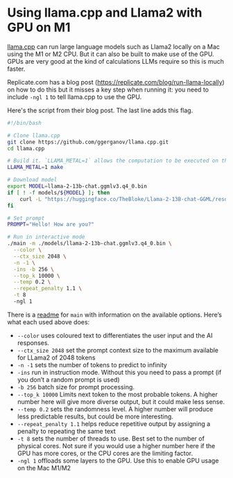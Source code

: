 # Using llama.cpp and Llama2 with GPU on M1

[llama.cpp](https://github.com/ggerganov/llama.cpp) can run large language models such as Llama2 locally on a Mac using the M1 or M2 CPU. But it can also be built to make use of the GPU. GPUs are very good at the kind of calculations LLMs require so this is much faster.

Replicate.com has a blog post (https://replicate.com/blog/run-llama-locally) on how to do this but it misses a key step when running it: you need to include `-ngl 1` to tell llama.cpp to use the GPU.

Here's the script from their blog post. The last line adds this flag.

```bash
#!/bin/bash

# Clone llama.cpp
git clone https://github.com/ggerganov/llama.cpp.git
cd llama.cpp

# Build it. `LLAMA_METAL=1` allows the computation to be executed on the GPU
LLAMA_METAL=1 make

# Download model
export MODEL=llama-2-13b-chat.ggmlv3.q4_0.bin
if [ ! -f models/${MODEL} ]; then
    curl -L "https://huggingface.co/TheBloke/Llama-2-13B-chat-GGML/resolve/main/${MODEL}" -o models/${MODEL}
fi

# Set prompt
PROMPT="Hello! How are you?"

# Run in interactive mode
./main -m ./models/llama-2-13b-chat.ggmlv3.q4_0.bin \
  --color \
  --ctx_size 2048 \
  -n -1 \
  -ins -b 256 \
  --top_k 10000 \
  --temp 0.2 \
  --repeat_penalty 1.1 \
  -t 8
  -ngl 1

```

There is a [readme](https://github.com/ggerganov/llama.cpp/blob/3ebb00935f3f0522b75df49c2769ab1774b91380/examples/main/README.md) for `main` with information on the available options. Here’s what each used above does:

* `--color` uses coloured text to differentiates the user input and the AI responses.
* `--ctx_size 2048` set the prompt context size to the maximum available for LLama2 of 2048 tokens
* `-n -1`  sets the number of tokens to predict to infinity
* `-ins` run in instruction mode. Without this you need to pass a prompt (if you don’t a random prompt is used)
* `-b 256` batch size for prompt processing.
* `--top_k 10000` Limits next token to the most probable tokens. A higher number here will give more diverse output, but it could make less sense.
* `--temp 0.2` sets the randomness level. A higher number will produce less predictable results, but could be more interesting.
* `--repeat_penalty 1.1` helps reduce repetitive output by assigning a penalty to repeating the same text
* `-t 8` sets the number of threads to use. Best set to the number of physical cores. Not sure if you would use a higher number here if the GPU has more cores, or the CPU cores are the limiting factor.
* `-ngl 1` offloads some layers to the GPU. Use this to enable GPU usage on the Mac M1/M2
